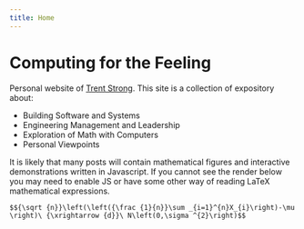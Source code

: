 ```yaml
---
title: Home
---
```


# Computing for the Feeling

Personal website of [Trent Strong](@/about.md). This site is a collection of expository about:

* Building Software and Systems
* Engineering Management and Leadership
* Exploration of Math with Computers
* Personal Viewpoints

It is likely that many posts will contain mathematical figures and interactive demonstrations written in Javascript. If you cannot see the render below you may need to enable JS or have some other way of reading LaTeX mathematical expressions.


`$${\sqrt {n}}\left(\left({\frac {1}{n}}\sum _{i=1}^{n}X_{i}\right)-\mu \right)\ {\xrightarrow {d}}\ N\left(0,\sigma ^{2}\right)$$`